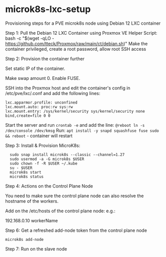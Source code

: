 # microk8s-lxc-setup
Provisioning steps for a PVE microk8s node using Debian 12 LXC container

Step 1: Pull the Debian 12 LXC Container using Proxmox VE Helper Script: bash -c "$(wget -qLO - https://github.com/tteck/Proxmox/raw/main/ct/debian.sh)"
  Make the container privileged, create a root password, allow root SSH access

Step 2: Provision the container further

  Set static IP of the container.

  Make swap amount 0.
  Enable FUSE.

  SSH into the Proxmox host and edit the container's config in /etc/pve/lxc/<CT id>.conf and add the following lines:

    lxc.apparmor.profile: unconfined
    lxc.mount.auto: proc:rw sys:rw
    lxc.mount.entry: /sys/kernel/security sys/kernel/security none bind,create=file 0 0

  Start the server and run `crontab -e` and add the line: `@reboot ln -s /dev/console /dev/kmsg`
  Run: `apt install -y snapd squashfuse fuse sudo && reboot` - container will restart

Step 3: Install & Provision MicroK8s:

`   sudo snap install microk8s --classic --channel=1.27
`   
`   sudo usermod -a -G microk8s $USER
`   
`   sudo chown -f -R $USER ~/.kube
`   
`   su - $USER
`   
`   microk8s start
`   
`   microk8s status
`

Step 4: Actions on the Control Plane Node

  You need to make sure the control plane node can also resolve the hostname of the workers.

  Add on the /etc/hosts of the control plane node: e.g.:

  192.168.0.10 workerName

Step 6: Get a refreshed add-node token from the control plane node

    microk8s add-node

Step 7: Run on the slave node
